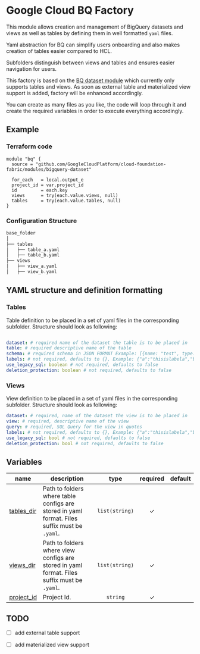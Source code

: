 # Google Cloud BQ Factory

This module allows creation and management of BigQuery datasets and views as well as tables by defining them in well formatted `yaml` files.

Yaml abstraction for BQ can simplify users onboarding and also makes creation of tables easier compared to HCL.

Subfolders distinguish between views and tables and ensures easier navigation for users.

This factory is based on the [BQ dataset module](https://github.com/GoogleCloudPlatform/cloud-foundation-fabric/tree/master/modules/bigquery-dataset) which currently only supports tables and views. As soon as external table and materialized view support is added, factory will be enhanced accordingly.

You can create as many files as you like, the code will loop through it and create the required variables in order to execute everything accordingly.

## Example

### Terraform code

```hcl
module "bq" {
  source = "github.com/GoogleCloudPlatform/cloud-foundation-fabric/modules/bigquery-dataset"

  for_each   = local.output_e
  project_id = var.project_id
  id         = each.key
  views      = try(each.value.views, null)
  tables     = try(each.value.tables, null)
}
```

### Configuration Structure

```bash
base_folder
│
├── tables
│   ├── table_a.yaml
│   ├── table_b.yaml
├── views
│   ├── view_a.yaml
│   ├── view_b.yaml
```

## YAML structure and definition formatting

### Tables

Table definition to be placed in a set of yaml files in the corresponding subfolder. Structure should look as following:

```yaml

dataset: # required name of the dataset the table is to be placed in
table: # required descriptive name of the table
schema: # required schema in JSON FORMAT Example: [{name: "test", type: "STRING"},{name: "test2", type: "INT64"}]
labels: # not required, defaults to {}, Example: {"a":"thisislabela","b":"thisislabelb"}
use_legacy_sql: boolean # not required, defaults to false
deletion_protection: boolean # not required, defaults to false
```

### Views
View definition to be placed in a set of yaml files in the corresponding subfolder. Structure should look as following:

```yaml
dataset: # required, name of the dataset the view is to be placed in
view: # required, descriptive name of the view
query: # required, SQL Query for the view in quotes
labels: # not required, defaults to {}, Example: {"a":"thisislabela","b":"thisislabelb"}
use_legacy_sql: bool # not required, defaults to false
deletion_protection: bool # not required, defaults to false
```
<!-- BEGIN TFDOC -->

## Variables

| name | description | type | required | default |
|---|---|:---:|:---:|:---:|
| [tables_dir](variables.tf#L6) | Path to folders where table configs are stored in yaml format. Files suffix must be `.yaml`. | <code>list&#40;string&#41;</code> | ✓ |  |
| [views_dir](variables.tf#L1) | Path to folders where view configs are stored in yaml format. Files suffix must be `.yaml`. | <code>list&#40;string&#41;</code> | ✓ |  |
| [project_id](variables.tf#L11) | Project Id. | <code>string</code> | ✓ |  |

## TODO

- [ ] add external table support
- [ ] add materialized view support


<!-- END TFDOC -->
